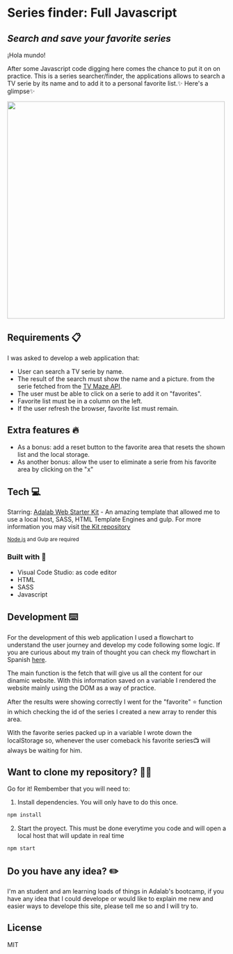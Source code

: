 # Series finder: Full Javascript

## _Search and save your favorite series_

¡Hola mundo!

After some Javascript code digging here comes the chance to put it on on practice. This is a series searcher/finder, the applications allows to search a TV serie by its name and to add it to a personal favorite list.✨ Here's a glimpse✨

<img src="https://user-images.githubusercontent.com/81619759/119475543-88c9f380-bd4d-11eb-9c80-5773ec929ee3.png" width="500"/>

## Requirements 📋

I was asked to develop a web application that:

- User can search a TV serie by name.
- The result of the search must show the name and a picture. from the serie fetched from the [TV Maze API](http://api.tvmaze.com).
- The user must be able to click on a serie to add it on "favorites".
- Favorite list must be in a column on the left.
- If the user refresh the browser, favorite list must remain.

## Extra features 🔥

- As a bonus: add a reset button to the favorite area that resets the shown list and the local storage.
- As another bonus: allow the user to eliminate a serie from his favorite area by clicking on the "x"

## Tech 💻

Starring:
[Adalab Web Starter Kit](https://github.com/Adalab/adalab-web-starter-kit) - An amazing template that allowed me to use a local host, SASS, HTML Template Engines and gulp. For more information you may visit [the Kit repository](https://github.com/Adalab/adalab-web-starter-kit)

<sub>[Node.js](https://nodejs.org/) and Gulp are required <sub/>

### Built with 🔨

- Visual Code Studio: as code editor
- HTML
- SASS
- Javascript

## Development ⌨️

For the development of this web application I used a flowchart to understand the user journey and develop my code following some logic. If you are curious about my train of thought you can check my flowchart in Spanish [here](https://docs.google.com/drawings/d/1ItGOm_rsoCbhgoTTHJCJtVWbsdBvrlXJGXwK8onAhl8/edit).

The main function is the fetch that will give us all the content for our dinamic website. With this information saved on a variable I rendered the website mainly using the DOM as a way of practice.

After the results were showing correctly I went for the "favorite" ⭐ function in which checking the id of the series I created a new array to render this area.

With the favorite series packed up in a variable I wrote down the localStorage so, whenever the user comeback his favorite series📺 will always be waiting for him.

## Want to clone my repository? 🐑🐑

Go for it! Rembember that you will need to:

1. Install dependencies. You will only have to do this once.

```sh
npm install
```

2. Start the proyect. This must be done everytime you code and will open a local host that will update in real time

```sh
npm start
```

## Do you have any idea? ✏️

I'm an student and am learning loads of things in Adalab's bootcamp, if you have any idea that I could develope or would like to explain me new and easier ways to develope this site, please tell me so and I will try to.

## License

MIT
